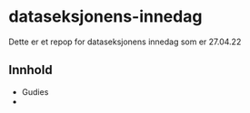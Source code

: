 # dataseksjonens-innedag
Dette er et repop for dataseksjonens innedag som er 27.04.22


## Innhold
- Gudies
-
